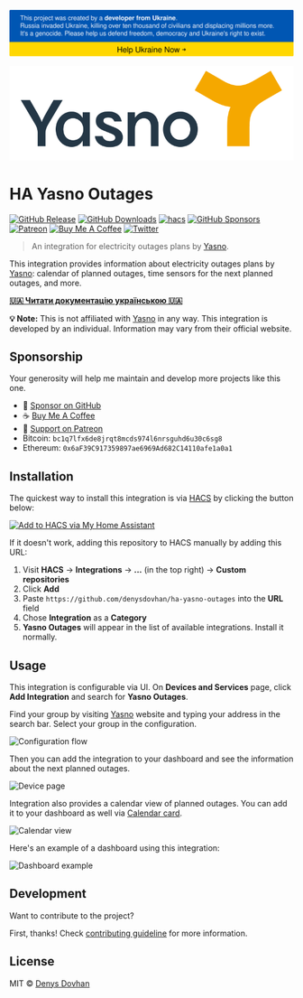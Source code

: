 [![SWUbanner](https://raw.githubusercontent.com/vshymanskyy/StandWithUkraine/main/banner-direct-single.svg)](https://stand-with-ukraine.pp.ua/)

![HA Yasno Outages Logo](./icons/logo.png)

# HA Yasno Outages

[![GitHub Release][gh-release-image]][gh-release-url]
[![GitHub Downloads][gh-downloads-image]][gh-downloads-url]
[![hacs][hacs-image]][hacs-url]
[![GitHub Sponsors][gh-sponsors-image]][gh-sponsors-url]
[![Patreon][patreon-image]][patreon-url]
[![Buy Me A Coffee][buymeacoffee-image]][buymeacoffee-url]
[![Twitter][twitter-image]][twitter-url]

> An integration for electricity outages plans by [Yasno][yasno].

This integration provides information about electricity outages plans by [Yasno][yasno]: calendar of planned outages, time sensors for the next planned outages, and more.

[**🇺🇦 Читати документацію українською 🇺🇦**](./readme.uk.md)

**💡 Note:** This is not affiliated with [Yasno][yasno] in any way. This integration is developed by an individual. Information may vary from their official website.

## Sponsorship

Your generosity will help me maintain and develop more projects like this one.

- 💖 [Sponsor on GitHub][gh-sponsors-url]
- ☕️ [Buy Me A Coffee][buymeacoffee-url]
- 🤝 [Support on Patreon][patreon-url]
- Bitcoin: `bc1q7lfx6de8jrqt8mcds974l6nrsguhd6u30c6sg8`
- Ethereum: `0x6aF39C917359897ae6969Ad682C14110afe1a0a1`

## Installation

The quickest way to install this integration is via [HACS][hacs-url] by clicking the button below:

[![Add to HACS via My Home Assistant][hacs-install-image]][hasc-install-url]

If it doesn't work, adding this repository to HACS manually by adding this URL:

1. Visit **HACS** → **Integrations** → **...** (in the top right) → **Custom repositories**
1. Click **Add**
1. Paste `https://github.com/denysdovhan/ha-yasno-outages` into the **URL** field
1. Chose **Integration** as a **Category**
1. **Yasno Outages** will appear in the list of available integrations. Install it normally.

## Usage

This integration is configurable via UI. On **Devices and Services** page, click **Add Integration** and search for **Yasno Outages**.

Find your group by visiting [Yasno][yasno] website and typing your address in the search bar. Select your group in the configuration.

![Configuration flow](https://github.com/denysdovhan/ha-yasno-outages/assets/3459374/e8bfde50-fcbe-45c3-b448-b451b0ac3bcd)

Then you can add the integration to your dashboard and see the information about the next planned outages.

![Device page](https://github.com/denysdovhan/ha-yasno-outages/assets/3459374/df628647-fd2a-455d-9d08-0d1542b67e41)

Integration also provides a calendar view of planned outages. You can add it to your dashboard as well via [Calendar card][calendar-card].

![Calendar view](https://github.com/denysdovhan/ha-yasno-outages/assets/3459374/b09c4db3-d0a0-4e06-8dd9-3f4a59f1d63e)

Here's an example of a dashboard using this integration:

![Dashboard example](https://github.com/denysdovhan/ha-yasno-outages/assets/3459374/26c75595-8984-4a9f-893a-e4b6d838b7f2)

## Development

Want to contribute to the project?

First, thanks! Check [contributing guideline](./CONTRIBUTING.md) for more information.

## License

MIT © [Denys Dovhan][denysdovhan]

<!-- Badges -->

[gh-release-url]: https://github.com/denysdovhan/ha-yasno-outages/releases/latest
[gh-release-image]: https://img.shields.io/github/v/release/denysdovhan/ha-yasno-outages?style=flat-square
[gh-downloads-url]: https://github.com/denysdovhan/ha-yasno-outages/releases
[gh-downloads-image]: https://img.shields.io/github/downloads/denysdovhan/ha-yasno-outages/total?style=flat-square
[hacs-url]: https://github.com/hacs/integration
[hacs-image]: https://img.shields.io/badge/hacs-default-orange.svg?style=flat-square
[gh-sponsors-url]: https://github.com/sponsors/denysdovhan
[gh-sponsors-image]: https://img.shields.io/github/sponsors/denysdovhan?style=flat-square
[patreon-url]: https://patreon.com/denysdovhan
[patreon-image]: https://img.shields.io/badge/support-patreon-F96854.svg?style=flat-square
[buymeacoffee-url]: https://buymeacoffee.com/denysdovhan
[buymeacoffee-image]: https://img.shields.io/badge/support-buymeacoffee-222222.svg?style=flat-square
[twitter-url]: https://twitter.com/denysdovhan
[twitter-image]: https://img.shields.io/badge/twitter-%40denysdovhan-00ACEE.svg?style=flat-square

<!-- References -->

[yasno]: https://yasno.com.ua/
[home-assistant]: https://www.home-assistant.io/
[denysdovhan]: https://github.com/denysdovhan
[hasc-install-url]: https://my.home-assistant.io/redirect/hacs_repository/?owner=denysdovhan&repository=ha-yasno-outages&category=integration
[hacs-install-image]: https://my.home-assistant.io/badges/hacs_repository.svg
[add-translation]: https://github.com/denysdovhan/ha-yasno-outages/blob/master/contributing.md#how-to-add-translation
[calendar-card]: https://www.home-assistant.io/dashboards/calendar/
